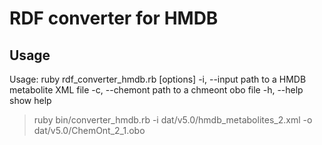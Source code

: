 # RDF converter for HMDB

## Usage

  Usage: ruby rdf_converter_hmdb.rb [options]
     -i, --input   path to a HMDB metabolite XML file
     -c, --chemont path to a chmeont obo file
     -h, --help    show help

  > ruby bin/converter_hmdb.rb -i dat/v5.0/hmdb_metabolites_2.xml -o dat/v5.0/ChemOnt_2_1.obo


